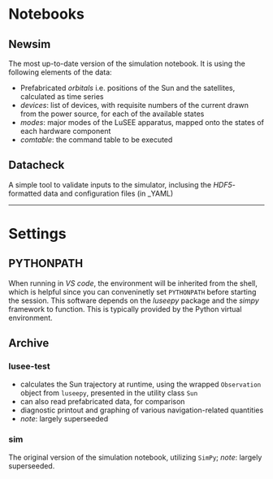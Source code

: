 # Notebooks

## Newsim

The most up-to-date version of the simulation notebook. It is using the following elements
of the data:

* Prefabricated _orbitals_ i.e. positions of the Sun and the satellites, calculated as
time series
* _devices_: list of devices, with requisite numbers of the current drawn from the power source, for each of the available states
* _modes_: major modes of the LuSEE apparatus, mapped onto the states of each hardware component
* _comtable_: the command table to be executed

## Datacheck

A simple tool to validate inputs to the simulator, inclusing the _HDF5_-formatted data
and configuration files (in _YAML)

---


# Settings

## PYTHONPATH

When running in _VS code_, the environment will be inherited from the shell,
which is helpful since you can conveninetly set `PYTHONPATH` before starting
the session. This software depends on the _luseepy_ package and the _simpy_
framework to function. This is typically provided by the Python virtual environment.


## Archive

### lusee-test

* calculates the Sun trajectory at runtime, using the wrapped
`Observation` object from `luseepy`, presented in the utility class `Sun`
* can also read prefabricated data, for comparison
* diagnostic printout and graphing of various navigation-related quantities
* _note_: largely superseeded

### sim

The original version of the simulation notebook, utilizing `SimPy`; _note_: largely superseeded.